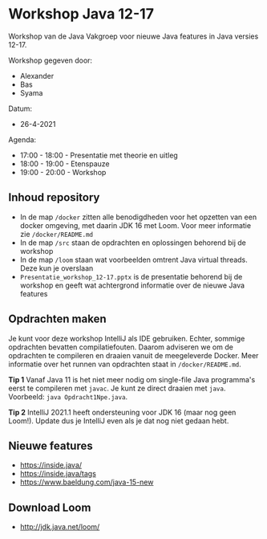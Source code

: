 # Workshop Java 12-17
Workshop van de Java Vakgroep voor nieuwe Java features in Java versies 12-17.

Workshop gegeven door:
* Alexander
* Bas
* Syama

Datum:
* 26-4-2021

Agenda:
* 17:00 - 18:00 - Presentatie met theorie en uitleg
* 18:00 - 19:00 - Etenspauze
* 19:00 - 20:00 - Workshop

## Inhoud repository
* In de map `/docker` zitten alle benodigdheden voor het opzetten van een docker omgeving, met daarin JDK 16 met Loom. Voor meer informatie zie `/docker/README.md` 
* In de map `/src` staan de opdrachten en oplossingen behorend bij de workshop
* In de map `/loom` staan wat voorbeelden omtrent Java virtual threads. Deze kun je overslaan
* `Presentatie_workshop_12-17.pptx` is de presentatie behorend bij de workshop en geeft wat achtergrond informatie over de nieuwe Java features

## Opdrachten maken
Je kunt voor deze workshop IntelliJ als IDE gebruiken. Echter, sommige opdrachten bevatten compilatiefouten. Daarom adviseren we om de opdrachten te compileren en draaien vanuit de meegeleverde Docker. Meer informatie over het runnen van opdrachten staat in `/docker/README.md`.

**Tip 1** Vanaf Java 11 is het niet meer nodig om single-file Java programma's eerst te compileren met `javac`. Je kunt ze direct draaien met `java`. Voorbeeld: `java Opdracht1Npe.java`. 

**Tip 2** IntelliJ 2021.1 heeft ondersteuning voor JDK 16 (maar nog geen Loom!). Update dus je IntelliJ even als je dat nog niet gedaan hebt.

## Nieuwe features
* https://inside.java/
* https://inside.java/tags
* https://www.baeldung.com/java-15-new

## Download Loom
* http://jdk.java.net/loom/
